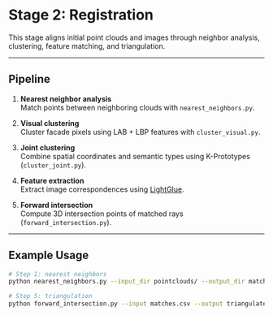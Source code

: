 # Stage 2: Registration

This stage aligns initial point clouds and images through neighbor analysis, clustering, feature matching, and triangulation.

---

## Pipeline

1. **Nearest neighbor analysis**  
   Match points between neighboring clouds with `nearest_neighbors.py`.

2. **Visual clustering**  
   Cluster facade pixels using LAB + LBP features with `cluster_visual.py`.

3. **Joint clustering**  
   Combine spatial coordinates and semantic types using K-Prototypes (`cluster_joint.py`).

4. **Feature extraction**  
   Extract image correspondences using [LightGlue](https://github.com/cvg/LightGlue).

5. **Forward intersection**  
   Compute 3D intersection points of matched rays (`forward_intersection.py`).

---

## Example Usage

```bash
# Step 1: nearest neighbors
python nearest_neighbors.py --input_dir pointclouds/ --output_dir matches/ --max_distance 1.0

# Step 5: triangulation
python forward_intersection.py --input matches.csv --output triangulated.csv
